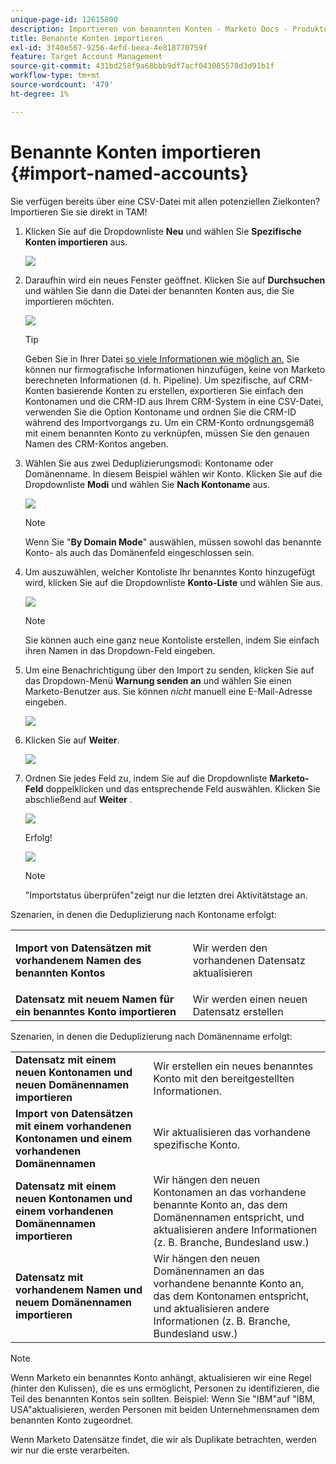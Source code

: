 ```yaml
---
unique-page-id: 12615800
description: Importieren von benannten Konten - Marketo Docs - Produktdokumentation
title: Benannte Konten importieren
exl-id: 3f40e567-9256-4efd-beea-4e818770759f
feature: Target Account Management
source-git-commit: 431bd258f9a68bbb9df7acf043085578d3d91b1f
workflow-type: tm+mt
source-wordcount: '479'
ht-degree: 1%

---
```


# Benannte Konten importieren {#import-named-accounts}

Sie verfügen bereits über eine CSV-Datei mit allen potenziellen Zielkonten? Importieren Sie sie direkt in TAM!

1. Klicken Sie auf die Dropdownliste **Neu** und wählen Sie **Spezifische Konten importieren** aus.

   ![](assets/inaone.png)

1. Daraufhin wird ein neues Fenster geöffnet. Klicken Sie auf **Durchsuchen** und wählen Sie dann die Datei der benannten Konten aus, die Sie importieren möchten.

   ![](assets/inatwo.png)

   >[!TIP]
   >
   >Geben Sie in Ihrer Datei [ so viele Informationen wie möglich an.](/help/marketo/product-docs/target-account-management/target/named-accounts/named-account-overview.md#named-account-attributes) Sie können nur firmografische Informationen hinzufügen, keine von Marketo berechneten Informationen (d. h. Pipeline). Um spezifische, auf CRM-Konten basierende Konten zu erstellen, exportieren Sie einfach den Kontonamen und die CRM-ID aus Ihrem CRM-System in eine CSV-Datei, verwenden Sie die Option Kontoname und ordnen Sie die CRM-ID während des Importvorgangs zu. Um ein CRM-Konto ordnungsgemäß mit einem benannten Konto zu verknüpfen, müssen Sie den genauen Namen des CRM-Kontos angeben.

1. Wählen Sie aus zwei Deduplizierungsmodi: Kontoname oder Domänenname. In diesem Beispiel wählen wir Konto. Klicken Sie auf die Dropdownliste **Modi** und wählen Sie **Nach Kontoname** aus.

   ![](assets/inathree.png)

   >[!NOTE]
   >
   >Wenn Sie &quot;**By Domain Mode**&quot; auswählen, müssen sowohl das benannte Konto- als auch das Domänenfeld eingeschlossen sein.

1. Um auszuwählen, welcher Kontoliste Ihr benanntes Konto hinzugefügt wird, klicken Sie auf die Dropdownliste **Konto-Liste** und wählen Sie aus.

   ![](assets/inafour.png)

   >[!NOTE]
   >
   >Sie können auch eine ganz neue Kontoliste erstellen, indem Sie einfach ihren Namen in das Dropdown-Feld eingeben.

1. Um eine Benachrichtigung über den Import zu senden, klicken Sie auf das Dropdown-Menü **Warnung senden an** und wählen Sie einen Marketo-Benutzer aus. Sie können _nicht_ manuell eine E-Mail-Adresse eingeben.

   ![](assets/inafive-2.png)

1. Klicken Sie auf **Weiter**.

   ![](assets/inasix-2.png)

1. Ordnen Sie jedes Feld zu, indem Sie auf die Dropdownliste **Marketo-Feld** doppelklicken und das entsprechende Feld auswählen. Klicken Sie abschließend auf **Weiter** .

   ![](assets/inaseven.png)

   Erfolg!

   ![](assets/inanine.png)

   >[!NOTE]
   >
   >&quot;Importstatus überprüfen&quot;zeigt nur die letzten drei Aktivitätstage an.

Szenarien, in denen die Deduplizierung nach Kontoname erfolgt:

<table> 
 <tbody> 
  <tr> 
   <td><strong>Import von Datensätzen mit vorhandenem Namen des benannten Kontos</strong></td> 
   <td><p>Wir werden den vorhandenen Datensatz aktualisieren</p></td> 
  </tr> 
  <tr> 
   <td><strong>Datensatz mit neuem Namen für ein benanntes Konto importieren</strong></td> 
   <td>Wir werden einen neuen Datensatz erstellen</td> 
  </tr> 
 </tbody> 
</table>

Szenarien, in denen die Deduplizierung nach Domänenname erfolgt:

<table> 
 <tbody> 
  <tr> 
   <td><strong>Datensatz mit einem neuen Kontonamen und neuen Domänennamen importieren</strong></td> 
   <td>Wir erstellen ein neues benanntes Konto mit den bereitgestellten Informationen.</td> 
  </tr> 
  <tr> 
   <td><strong>Import von Datensätzen mit einem vorhandenen Kontonamen und einem vorhandenen Domänennamen</strong></td> 
   <td>Wir aktualisieren das vorhandene spezifische Konto.</td> 
  </tr> 
   <tr> 
   <td><strong>Datensatz mit einem neuen Kontonamen und einem vorhandenen Domänennamen importieren</strong></td> 
   <td>Wir hängen den neuen Kontonamen an das vorhandene benannte Konto an, das dem Domänennamen entspricht, und aktualisieren andere Informationen (z. B. Branche, Bundesland usw.)</td> 
  </tr> 
  <tr> 
   <td><strong>Datensatz mit vorhandenem Namen und neuem Domänennamen importieren</strong></td> 
   <td>Wir hängen den neuen Domänennamen an das vorhandene benannte Konto an, das dem Kontonamen entspricht, und aktualisieren andere Informationen (z. B. Branche, Bundesland usw.)</td> 
  </tr> 
 </tbody> 
</table>

>[!NOTE]
>
>Wenn Marketo ein benanntes Konto anhängt, aktualisieren wir eine Regel (hinter den Kulissen), die es uns ermöglicht, Personen zu identifizieren, die Teil des benannten Kontos sein sollten. Beispiel: Wenn Sie &quot;IBM&quot;auf &quot;IBM, USA&quot;aktualisieren, werden Personen mit beiden Unternehmensnamen dem benannten Konto zugeordnet.

Wenn Marketo Datensätze findet, die wir als Duplikate betrachten, werden wir nur die erste verarbeiten.

